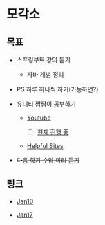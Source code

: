 # 모각소

## 목표
  * 스프링부트 강의 듣기
    * 자바 개념 정리

  * PS 하루 하나씩 하기(가능하면?)

  * 유니티 짬짬이 공부하기
    * [Youtube](https://www.youtube.com/@Brackeys)

      - [ ] [현재 진행 중](https://www.youtube.com/playlist?list=PLPV2KyIb3jR5QFsefuO2RlAgWEz6EvVi6)
      
    * [Helpful Sites](https://gall.dcinside.com/mgallery/board/lists/?id=game_dev)

  * ~~다음 학기 수업 미리 듣기~~

## 링크
* [Jan10](./Jan10/Jan10.md)

* [Jan17](./Jan17/Jan17.md)
